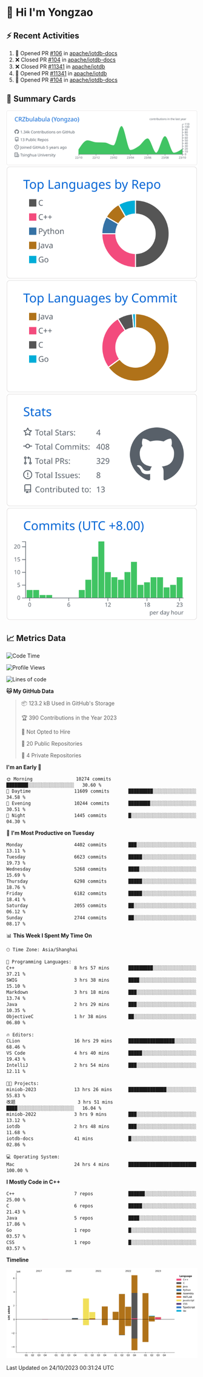 # 👋 Hi I'm Yongzao

## ⚡ Recent Activities
<!--START_SECTION:activity-->
1. 💪 Opened PR [#106](https://github.com/apache/iotdb-docs/pull/106) in [apache/iotdb-docs](https://github.com/apache/iotdb-docs)
2. ❌ Closed PR [#104](https://github.com/apache/iotdb-docs/pull/104) in [apache/iotdb-docs](https://github.com/apache/iotdb-docs)
3. ❌ Closed PR [#11341](https://github.com/apache/iotdb/pull/11341) in [apache/iotdb](https://github.com/apache/iotdb)
4. 💪 Opened PR [#11341](https://github.com/apache/iotdb/pull/11341) in [apache/iotdb](https://github.com/apache/iotdb)
5. 💪 Opened PR [#104](https://github.com/apache/iotdb-docs/pull/104) in [apache/iotdb-docs](https://github.com/apache/iotdb-docs)
<!--END_SECTION:activity-->

## 🎑 Summary Cards

[![](https://raw.githubusercontent.com/CRZbulabula/CRZbulabula/main/profile-summary-card-output/github/0-profile-details.svg)](https://github.com/vn7n24fzkq/github-profile-summary-cards)
[![](https://raw.githubusercontent.com/CRZbulabula/CRZbulabula/main/profile-summary-card-output/github/1-repos-per-language.svg)](https://github.com/vn7n24fzkq/github-profile-summary-cards) [![](https://raw.githubusercontent.com/CRZbulabula/CRZbulabula/main/profile-summary-card-output/github/2-most-commit-language.svg)](https://github.com/vn7n24fzkq/github-profile-summary-cards)
[![](https://raw.githubusercontent.com/CRZbulabula/CRZbulabula/main/profile-summary-card-output/github/3-stats.svg)](https://github.com/vn7n24fzkq/github-profile-summary-cards) [![](https://raw.githubusercontent.com/CRZbulabula/CRZbulabula/main/profile-summary-card-output/github/4-productive-time.svg)](https://github.com/vn7n24fzkq/github-profile-summary-cards)

## 📈 Metrics Data

<!--START_SECTION:waka-->
![Code Time](http://img.shields.io/badge/Code%20Time-375%20hrs%208%20mins-blue)

![Profile Views](http://img.shields.io/badge/Profile%20Views-9-blue)

![Lines of code](https://img.shields.io/badge/From%20Hello%20World%20I%27ve%20Written-23.7%20million%20lines%20of%20code-blue)

**🐱 My GitHub Data** 

> 📦 123.2 kB Used in GitHub's Storage 
 > 
> 🏆 390 Contributions in the Year 2023
 > 
> 🚫 Not Opted to Hire
 > 
> 📜 20 Public Repositories 
 > 
> 🔑 4 Private Repositories 
 > 
**I'm an Early 🐤** 

```text
🌞 Morning                10274 commits       ████████░░░░░░░░░░░░░░░░░   30.60 % 
🌆 Daytime                11609 commits       █████████░░░░░░░░░░░░░░░░   34.58 % 
🌃 Evening                10244 commits       ████████░░░░░░░░░░░░░░░░░   30.51 % 
🌙 Night                  1445 commits        █░░░░░░░░░░░░░░░░░░░░░░░░   04.30 % 
```
📅 **I'm Most Productive on Tuesday** 

```text
Monday                   4402 commits        ███░░░░░░░░░░░░░░░░░░░░░░   13.11 % 
Tuesday                  6623 commits        █████░░░░░░░░░░░░░░░░░░░░   19.73 % 
Wednesday                5268 commits        ████░░░░░░░░░░░░░░░░░░░░░   15.69 % 
Thursday                 6298 commits        █████░░░░░░░░░░░░░░░░░░░░   18.76 % 
Friday                   6182 commits        █████░░░░░░░░░░░░░░░░░░░░   18.41 % 
Saturday                 2055 commits        ██░░░░░░░░░░░░░░░░░░░░░░░   06.12 % 
Sunday                   2744 commits        ██░░░░░░░░░░░░░░░░░░░░░░░   08.17 % 
```


📊 **This Week I Spent My Time On** 

```text
🕑︎ Time Zone: Asia/Shanghai

💬 Programming Languages: 
C++                      8 hrs 57 mins       █████████░░░░░░░░░░░░░░░░   37.21 % 
SWIG                     3 hrs 38 mins       ████░░░░░░░░░░░░░░░░░░░░░   15.10 % 
Markdown                 3 hrs 18 mins       ███░░░░░░░░░░░░░░░░░░░░░░   13.74 % 
Java                     2 hrs 29 mins       ███░░░░░░░░░░░░░░░░░░░░░░   10.35 % 
ObjectiveC               1 hr 38 mins        ██░░░░░░░░░░░░░░░░░░░░░░░   06.80 % 

🔥 Editors: 
CLion                    16 hrs 29 mins      █████████████████░░░░░░░░   68.46 % 
VS Code                  4 hrs 40 mins       █████░░░░░░░░░░░░░░░░░░░░   19.43 % 
IntelliJ                 2 hrs 54 mins       ███░░░░░░░░░░░░░░░░░░░░░░   12.11 % 

🐱‍💻 Projects: 
miniob-2023              13 hrs 26 mins      ██████████████░░░░░░░░░░░   55.83 % 
改题                       3 hrs 51 mins       ████░░░░░░░░░░░░░░░░░░░░░   16.04 % 
miniob-2022              3 hrs 9 mins        ███░░░░░░░░░░░░░░░░░░░░░░   13.12 % 
iotdb                    2 hrs 48 mins       ███░░░░░░░░░░░░░░░░░░░░░░   11.68 % 
iotdb-docs               41 mins             █░░░░░░░░░░░░░░░░░░░░░░░░   02.86 % 

💻 Operating System: 
Mac                      24 hrs 4 mins       █████████████████████████   100.00 % 
```

**I Mostly Code in C++** 

```text
C++                      7 repos             ██████░░░░░░░░░░░░░░░░░░░   25.00 % 
C                        6 repos             █████░░░░░░░░░░░░░░░░░░░░   21.43 % 
Java                     5 repos             ████░░░░░░░░░░░░░░░░░░░░░   17.86 % 
Go                       1 repo              █░░░░░░░░░░░░░░░░░░░░░░░░   03.57 % 
CSS                      1 repo              █░░░░░░░░░░░░░░░░░░░░░░░░   03.57 % 
```



**Timeline**

![Lines of Code chart](https://raw.githubusercontent.com/CRZbulabula/CRZbulabula/main/assets/bar_graph.png)


 Last Updated on 24/10/2023 00:31:24 UTC
<!--END_SECTION:waka-->

